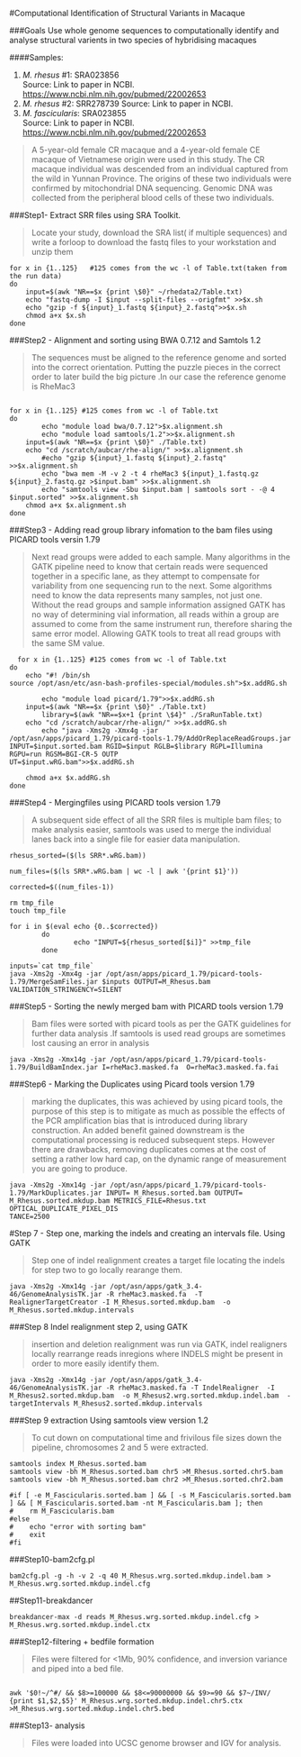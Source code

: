 #Computational Identification of Structural Variants in Macaque 

###Goals
Use whole genome sequences to computationally identify and analyse structural varients in two species of hybridising macaques

####Samples:   
1. _M. rhesus_ #1:  SRA023856  
    Source: Link to paper in NCBI.   https://www.ncbi.nlm.nih.gov/pubmed/22002653
2. _M. rhesus_ #2: SRR278739 
    Source: Link to paper in NCBI.   
3. _M. fascicularis_: SRA023855  
    Source: Link to paper in NCBI. https://www.ncbi.nlm.nih.gov/pubmed/22002653  

>A 5-year-old female CR macaque and a 4-year-old female CE macaque of Vietnamese origin were used in this study. The CR macaque individual was descended from an individual captured from the wild in Yunnan Province. The origins of these two individuals were confirmed by mitochondrial DNA sequencing. Genomic DNA was collected from the peripheral blood cells of these two individuals.

###Step1-  Extract SRR files using SRA Toolkit. 
>Locate your study,  download the SRA list( if multiple sequences) and write a forloop to download the fastq files to your workstation and unzip them 


```Shell
for x in {1..125}   #125 comes from the wc -l of Table.txt(taken from the run data)
do
    input=$(awk "NR==$x {print \$0}" ~/rhedata2/Table.txt)
    echo "fastq-dump -I $input --split-files --origfmt" >>$x.sh
    echo "gzip -f ${input}_1.fastq ${input}_2.fastq">>$x.sh 
    chmod a+x $x.sh
done
```

                                                                                                                                           
###Step2 - Alignment and sorting using BWA 0.7.12 and Samtols 1.2

>The sequences must be aligned to the reference genome and sorted into the correct orientation. Putting the puzzle pieces in the correct order to later build the big picture .In our case the reference genome is RheMac3 

```Shell
                                            
for x in {1..125} #125 comes from wc -l of Table.txt                                                                                                                                                    
do
        echo "module load bwa/0.7.12">$x.alignment.sh
        echo "module load samtools/1.2">>$x.alignment.sh
    input=$(awk "NR==$x {print \$0}" ./Table.txt)
    echo "cd /scratch/aubcar/rhe-align/" >>$x.alignment.sh
        #echo "gzip ${input}_1.fastq ${input}_2.fastq" >>$x.alignment.sh                                                                                                                                
        echo "bwa mem -M -v 2 -t 4 rheMac3 ${input}_1.fastq.gz ${input}_2.fastq.gz >$input.bam" >>$x.alignment.sh
        echo "samtools view -Sbu $input.bam | samtools sort - -@ 4 $input.sorted" >>$x.alignment.sh
    chmod a+x $x.alignment.sh
done
```

###Step3 - Adding read group library infomation to the bam files using PICARD tools versin 1.79

>Next read groups were added to each sample. Many algorithms in the GATK pipeline need to know that certain reads were sequenced together in a specific lane, as they attempt to compensate for variability from one sequencing run to the next. Some algorithms need to know the data represents many samples, not just one. Without the read groups and sample information assigned GATK has no way of determining vial information, all reads within a group are assumed to come from the same instrument run, therefore sharing the same error model. Allowing GATK tools to treat all read groups with the same SM value.

```Shell
  for x in {1..125} #125 comes from wc -l of Table.txt
do 
    echo "#! /bin/sh 
source /opt/asn/etc/asn-bash-profiles-special/modules.sh">$x.addRG.sh

        echo "module load picard/1.79">>$x.addRG.sh
    input=$(awk "NR==$x {print \$0}" ./Table.txt)
        library=$(awk "NR==$x+1 {print \$4}" ./SraRunTable.txt)
    echo "cd /scratch/aubcar/rhe-align/" >>$x.addRG.sh
        echo "java -Xms2g -Xmx4g -jar /opt/asn/apps/picard_1.79/picard-tools-1.79/AddOrReplaceReadGroups.jar INPUT=$input.sorted.bam RGID=$input RGLB=$library RGPL=Illumina RGPU=run RGSM=BGI-CR-5 OUTP
UT=$input.wRG.bam">>$x.addRG.sh

    chmod a+x $x.addRG.sh
done
```

###Step4 - Mergingfiles using PICARD tools version 1.79
>A subsequent side effect of all the SRR files is multiple bam files; to make analysis easier, samtools was used to merge the individual lanes back into a single file for easier data manipulation.

```Shell
rhesus_sorted=($(ls SRR*.wRG.bam))

num_files=($(ls SRR*.wRG.bam | wc -l | awk '{print $1}'))

corrected=$((num_files-1))

rm tmp_file
touch tmp_file

for i in $(eval echo {0..$corrected})
        do      
                echo "INPUT=${rhesus_sorted[$i]}" >>tmp_file
        done

inputs=`cat tmp_file`
java -Xms2g -Xmx4g -jar /opt/asn/apps/picard_1.79/picard-tools-1.79/MergeSamFiles.jar $inputs OUTPUT=M_Rhesus.bam VALIDATION_STRINGENCY=SILENT
```

###Step5 - Sorting the newly merged bam with PICARD tools version 1.79
>Bam files were sorted with picard tools as per the GATK guidelines for further data analysis .If samtools is used read groups are sometimes lost causing an error in analysis


```Shell
java -Xms2g -Xmx14g -jar /opt/asn/apps/picard_1.79/picard-tools-1.79/BuildBamIndex.jar I=rheMac3.masked.fa  O=rheMac3.masked.fa.fai
```

###Step6 - Marking the Duplicates using Picard tools version 1.79
>marking the duplicates, this was achieved by using picard tools, the purpose of this step is to mitigate as much as possible the effects of the PCR amplification bias that is introduced during library construction. An added benefit gained downstream is the computational processing is reduced subsequent steps. However there are drawbacks, removing duplicates comes at the cost of setting a rather low hard cap, on the dynamic range of measurement you are going to produce.

```Shell
java -Xms2g -Xmx14g -jar /opt/asn/apps/picard_1.79/picard-tools-1.79/MarkDuplicates.jar INPUT= M_Rhesus.sorted.bam OUTPUT= M_Rhesus.sorted.mkdup.bam METRICS_FILE=Rhesus.txt OPTICAL_DUPLICATE_PIXEL_DIS
TANCE=2500 
```

#Step 7 - Step one, marking the indels and creating an intervals file. Using GATK 
> Step one of indel realignment creates a target file locating the indels for step two to go locally rearange them. 
```Shell
java -Xms2g -Xmx14g -jar /opt/asn/apps/gatk_3.4-46/GenomeAnalysisTK.jar -R rheMac3.masked.fa  -T RealignerTargetCreator -I M_Rhesus.sorted.mkdup.bam  -o M_Rhesus.sorted.mkdup.intervals
```

###Step 8 Indel realignment step 2, using GATK 
>insertion and deletion realignment was run via GATK, indel realigners locally rearrange reads inregions where INDELS might be present in order to more easily identify them.
```Shell
java -Xms2g -Xmx14g -jar /opt/asn/apps/gatk_3.4-46/GenomeAnalysisTK.jar -R rheMac3.masked.fa -T IndelRealigner  -I M_Rhesus2.sorted.mkdup.bam  -o M_Rhesus2.wrg.sorted.mkdup.indel.bam  -targetIntervals M_Rhesus2.sorted.mkdup.intervals
```

###Step 9 extraction Using samtools view version 1.2
>To cut down on computational time and frivilous file sizes down the pipeline, chromosomes 2 and 5 were extracted. 

```Shell
samtools index M_Rhesus.sorted.bam
samtools view -bh M_Rhesus.sorted.bam chr5 >M_Rhesus.sorted.chr5.bam
samtools view -bh M_Rhesus.sorted.bam chr2 >M_Rhesus.sorted.chr2.bam

#if [ -e M_Fascicularis.sorted.bam ] && [ -s M_Fascicularis.sorted.bam ] && [ M_Fascicularis.sorted.bam -nt M_Fascicularis.bam ]; then
#    rm M_Fascicularis.bam
#else
#    echo "error with sorting bam"
#    exit
#fi

```

###Step10-bam2cfg.pl
```shell
bam2cfg.pl -g -h -v 2 -q 40 M_Rhesus.wrg.sorted.mkdup.indel.bam > M_Rhesus.wrg.sorted.mkdup.indel.cfg
```
##Step11-breakdancer
```shell
breakdancer-max -d reads M_Rhesus.wrg.sorted.mkdup.indel.cfg > M_Rhesus.wrg.sorted.mkdup.indel.ctx
```
###Step12-filtering + bedfile formation
> Files were filtered for <1Mb, 90% confidence, and inversion variance and piped into a bed file.

```shell

awk '$0!~/^#/ && $8>=100000 && $8<=90000000 && $9>=90 && $7~/INV/ {print $1,$2,$5}' M_Rhesus.wrg.sorted.mkdup.indel.chr5.ctx >M_Rhesus.wrg.sorted.mkdup.indel.chr5.bed
```

###Step13- analysis 
> Files were loaded into UCSC genome browser and IGV for analysis. 


